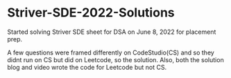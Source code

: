 # Striver-SDE-2022-Solutions
Started solving Striver SDE sheet for DSA on June 8, 2022 for placement prep.

A few questions were framed differently on CodeStudio(CS) and so they didnt run on CS but did on Leetcode, so the solution.
Also, both the solution blog and video wrote the code for Leetcode but not CS.
